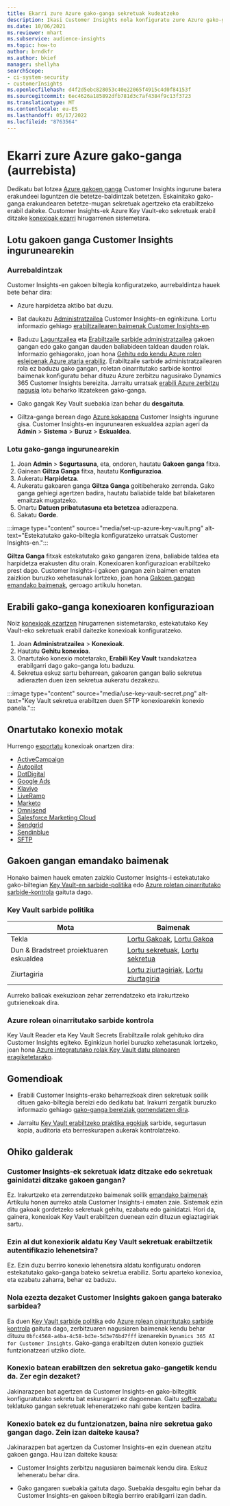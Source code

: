 ```yaml
---
title: Ekarri zure Azure gako-ganga sekretuak kudeatzeko
description: Ikasi Customer Insights nola konfiguratu zure Azure gako-ganga erabiltzeko.
ms.date: 10/06/2021
ms.reviewer: mhart
ms.subservice: audience-insights
ms.topic: how-to
author: brndkfr
ms.author: bkief
manager: shellyha
searchScope:
- ci-system-security
- customerInsights
ms.openlocfilehash: d4f2d5ebc828053c40e22065f4915c4d0f84153f
ms.sourcegitcommit: 6ec4626a185892dfb781d3c7af4384f9c13f3723
ms.translationtype: MT
ms.contentlocale: eu-ES
ms.lasthandoff: 05/17/2022
ms.locfileid: "8763564"
---
```

# <a name="bring-your-own-azure-key-vault-preview"></a>Ekarri zure Azure gako-ganga (aurrebista)

Dedikatu bat lotzea [Azure gakoen ganga](/azure/key-vault/general/basic-concepts) Customer Insights ingurune batera erakundeei laguntzen die betetze-baldintzak betetzen.
Eskainitako gako-ganga erakundearen betetze-mugan sekretuak agertzeko eta erabiltzeko erabil daiteke. Customer Insights-ek Azure Key Vault-eko sekretuak erabil ditzake [konexioak ezarri](connections.md) hirugarrenen sistemetara.

## <a name="link-the-key-vault-to-the-customer-insights-environment"></a>Lotu gakoen ganga Customer Insights ingurunearekin

### <a name="prerequisites"></a>Aurrebaldintzak

Customer Insights-en gakoen biltegia konfiguratzeko, aurrebaldintza hauek bete behar dira:

- Azure harpidetza aktibo bat duzu.

- Bat daukazu [Administratzailea](permissions.md#admin) Customer Insights-en eginkizuna. Lortu informazio gehiago [erabiltzailearen baimenak Customer Insights-en](permissions.md#assign-roles-and-permissions).

- Baduzu [Laguntzailea](/azure/role-based-access-control/built-in-roles#contributor) eta [Erabiltzaile sarbide administratzailea](/azure/role-based-access-control/built-in-roles#user-access-administrator) gakoen gangan edo gako gangan dauden baliabideen taldean dauden rolak. Informazio gehiagorako, joan hona [Gehitu edo kendu Azure rolen esleipenak Azure ataria erabiliz](/azure/role-based-access-control/role-assignments-portal). Erabiltzaile sarbide administratzailearen rola ez baduzu gako gangan, roletan oinarritutako sarbide kontrol baimenak konfiguratu behar dituzu Azure zerbitzu nagusirako Dynamics 365 Customer Insights bereizita. Jarraitu urratsak [erabili Azure zerbitzu nagusia](connect-service-principal.md) lotu beharko litzatekeen gako-ganga.

- Gako gangak Key Vault suebakia izan behar du **desgaituta**.

- Giltza-ganga berean dago [Azure kokapena](https://azure.microsoft.com/global-infrastructure/geographies/#overview) Customer Insights ingurune gisa. Customer Insights-en ingurunearen eskualdea azpian ageri da **Admin** > **Sistema** > **Buruz** > **Eskualdea**.

### <a name="link-a-key-vault-to-the-environment"></a>Lotu gako-ganga ingurunearekin

1. Joan **Admin** > **Segurtasuna**, eta, ondoren, hautatu **Gakoen ganga** fitxa.
1. Gainean **Giltza Ganga** fitxa, hautatu **Konfigurazioa**.
1. Aukeratu **Harpidetza**.
1. Aukeratu gakoaren ganga **Giltza Ganga** goitibeherako zerrenda. Gako ganga gehiegi agertzen badira, hautatu baliabide talde bat bilaketaren emaitzak mugatzeko.
1. Onartu **Datuen pribatutasuna eta betetzea** adierazpena.
1. Sakatu **Gorde**.

:::image type="content" source="media/set-up-azure-key-vault.png" alt-text="Estekatutako gako-biltegia konfiguratzeko urratsak Customer Insights-en.":::

**Giltza Ganga** fitxak estekatutako gako gangaren izena, baliabide taldea eta harpidetza erakusten ditu orain. Konexioaren konfigurazioan erabiltzeko prest dago.
Customer Insights-i gakoen gangan zein baimen ematen zaizkion buruzko xehetasunak lortzeko, joan hona [Gakoen gangan emandako baimenak](#permissions-granted-on-the-key-vault), geroago artikulu honetan.

## <a name="use-the-key-vault-in-the-connection-setup"></a>Erabili gako-ganga konexioaren konfigurazioan

Noiz [konexioak ezartzen](connections.md) hirugarrenen sistemetarako, estekatutako Key Vault-eko sekretuak erabil daitezke konexioak konfiguratzeko.

1. Joan **Administratzailea** > **Konexioak**.
1. Hautatu **Gehitu konexioa**.
1. Onartutako konexio motetarako, **Erabili Key Vault** txandakatzea erabilgarri dago gako-ganga lotu baduzu.
1. Sekretua eskuz sartu beharrean, gakoaren gangan balio sekretua adierazten duen izen sekretua aukeratu dezakezu.

:::image type="content" source="media/use-key-vault-secret.png" alt-text="Key Vault sekretua erabiltzen duen SFTP konexioarekin konexio panela.":::

## <a name="supported-connection-types"></a>Onartutako konexio motak

Hurrengo [esportatu](export-destinations.md) konexioak onartzen dira:

* [ActiveCampaign](export-active-campaign.md)
* [Autopilot](export-autopilot.md)
* [DotDigital](export-dotdigital.md)
* [Google Ads](export-google-ads.md)
* [Klaviyo](export-klaviyo.md)
* [LiveRamp](export-liveramp.md)
* [Marketo](export-marketo.md)
* [Omnisend](export-omnisend.md)
* [Salesforce Marketing Cloud](export-salesforce.md)
* [Sendgrid](export-sendgrid.md)
* [Sendinblue](export-sendinblue.md)
* [SFTP](export-sftp.md)

## <a name="permissions-granted-on-the-key-vault"></a>Gakoen gangan emandako baimenak

Honako baimen hauek ematen zaizkio Customer Insights-i estekatutako gako-biltegian [Key Vault-en sarbide-politika](/azure/key-vault/general/assign-access-policy?tabs=azure-portal) edo [Azure roletan oinarritutako sarbide-kontrola](/azure/key-vault/general/rbac-guide?tabs=azure-cli) gaituta dago.

### <a name="key-vault-access-policy"></a>Key Vault sarbide politika

| Mota        | Baimenak          |
| ----------- | -------------------- |
| Tekla         | [Lortu Gakoak](/rest/api/keyvault/keys/get-keys/get-keys), [Lortu Gakoa](/rest/api/keyvault/keys/get-key/get-key)                                 |
| Dun & Bradstreet proiektuaren eskualdea      | [Lortu sekretuak](/rest/api/keyvault/secrets/get-secrets/get-secrets), [Lortu sekretua](/rest/api/keyvault/secrets/get-secret/get-secret)                     |
| Ziurtagiria | [Lortu ziurtagiriak](/rest/api/keyvault/certificates/get-certificates/get-certificates), [Lortu ziurtagiria](/rest/api/keyvault/certificates/get-certificate/get-certificate) |

Aurreko balioak exekuzioan zehar zerrendatzeko eta irakurtzeko gutxienekoak dira.

### <a name="azure-role-based-access-control"></a>Azure rolean oinarritutako sarbide kontrola

Key Vault Reader eta Key Vault Secrets Erabiltzaile rolak gehituko dira Customer Insights egiteko. Eginkizun horiei buruzko xehetasunak lortzeko, joan hona [Azure integratutako rolak Key Vault datu planoaren eragiketetarako](/azure/key-vault/general/rbac-guide?tabs=azure-cli).

## <a name="recommendations"></a>Gomendioak

- Erabili Customer Insights-erako beharrezkoak diren sekretuak soilik dituen gako-biltegia bereizi edo dedikatu bat. Irakurri zergatik buruzko informazio gehiago [gako-ganga bereiziak gomendatzen dira](/azure/key-vault/general/best-practices#why-we-recommend-separate-key-vaults).

- Jarraitu [Key Vault erabiltzeko praktika egokiak](/azure/key-vault/general/best-practices#turn-on-logging) sarbide, segurtasun kopia, auditoria eta berreskurapen aukerak kontrolatzeko.

## <a name="frequently-asked-questions"></a>Ohiko galderak

### <a name="can-customer-insights-write-secrets-or-overwrite-secrets-into-the-key-vault"></a>Customer Insights-ek sekretuak idatz ditzake edo sekretuak gainidatzi ditzake gakoen gangan?

Ez. Irakurtzeko eta zerrendatzeko baimenak soilik [emandako baimenak](#permissions-granted-on-the-key-vault) Artikulu honen aurreko atala Customer Insights-i ematen zaie. Sistemak ezin ditu gakoak gordetzeko sekretuak gehitu, ezabatu edo gainidatzi. Hori da, gainera, konexioak Key Vault erabiltzen duenean ezin dituzun egiaztagiriak sartu.

### <a name="can-i-change-a-connection-from-using-key-vault-secrets-to-default-authentication"></a>Ezin al dut konexiorik aldatu Key Vault sekretuak erabiltzetik autentifikazio lehenetsira?

Ez. Ezin duzu berriro konexio lehenetsira aldatu konfiguratu ondoren estekatutako gako-ganga bateko sekretua erabiliz. Sortu aparteko konexioa, eta ezabatu zaharra, behar ez baduzu.

### <a name="how-can-i-revoke-access-to-a-key-vault-for-customer-insights"></a>Nola ezezta dezaket Customer Insights gakoen ganga baterako sarbidea?

Ea duen [Key Vault sarbide politika](/azure/key-vault/general/assign-access-policy?tabs=azure-portal) edo [Azure rolean oinarritutako sarbide kontrola](/azure/key-vault/general/rbac-guide?tabs=azure-cli) gaituta dago, zerbitzuaren nagusiaren baimenak kendu behar dituzu `0bfc4568-a4ba-4c58-bd3e-5d3e76bd7fff` izenarekin `Dynamics 365 AI for Customer Insights`. Gako-ganga erabiltzen duten konexio guztiek funtzionatzeari utziko diote.

### <a name="a-secret-thats-used-in-a-connection-got-removed-from-the-key-vault-what-can-i-do"></a>Konexio batean erabiltzen den sekretua gako-gangetik kendu da. Zer egin dezaket?

Jakinarazpen bat agertzen da Customer Insights-en gako-biltegitik konfiguratutako sekretu bat eskuragarri ez dagoenean. Gaitu [soft-ezabatu](/azure/key-vault/general/soft-delete-overview) teklatuko gangan sekretuak leheneratzeko nahi gabe kentzen badira.

### <a name="a-connection-doesnt-work-but-my-secret-is-in-the-key-vault-what-might-be-the-cause"></a>Konexio batek ez du funtzionatzen, baina nire sekretua gako gangan dago. Zein izan daiteke kausa?

Jakinarazpen bat agertzen da Customer Insights-en ezin duenean atzitu gakoen ganga. Hau izan daiteke kausa:

- Customer Insights zerbitzu nagusiaren baimenak kendu dira. Eskuz leheneratu behar dira.

- Gako gangaren suebakia gaituta dago. Suebakia desgaitu egin behar da Customer Insights-en gakoen biltegia berriro erabilgarri izan dadin.
